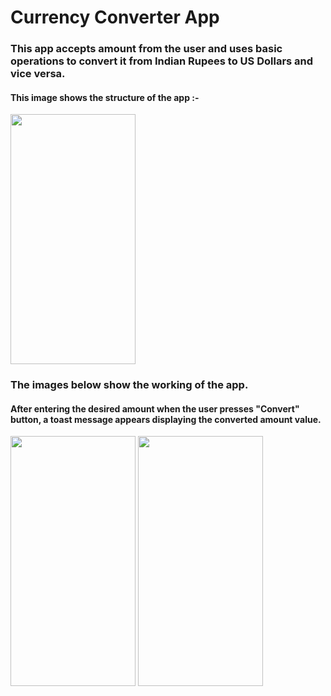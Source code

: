 # Currency Converter App
<h3>This app accepts amount from the user and uses basic operations to convert it from Indian Rupees to US Dollars and vice versa. </h3>
<h4> This image shows the structure of the app :-</h4> 
<img  src="https://user-images.githubusercontent.com/61552810/87597792-0b3a5d80-c710-11ea-8b30-32f48d1c3df5.png" width="200" height="400"/>

<h3> The images below show the working of the app.</h3> 
<h4> After entering the desired amount when the user presses "Convert" button, a toast message appears displaying the converted amount value.</h4> 

<img src="https://user-images.githubusercontent.com/61552810/87597804-0f667b00-c710-11ea-964a-e803475d2463.png" width="200" height="400" />

<img src="https://user-images.githubusercontent.com/61552810/87597808-12616b80-c710-11ea-9995-99b602a11765.png" width="200" height="400" />





